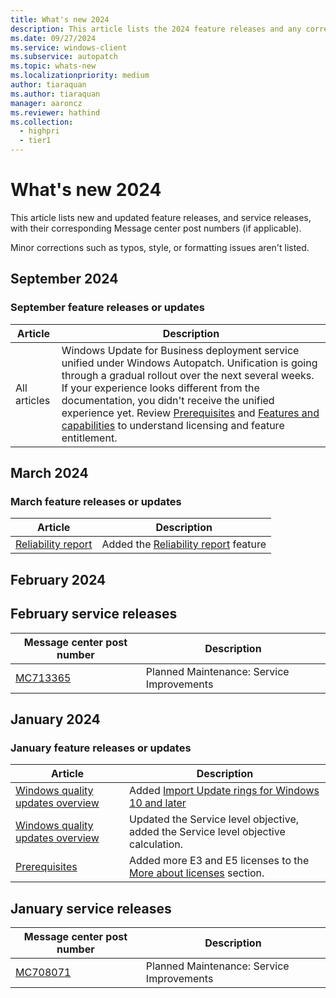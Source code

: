 ```yaml
---
title: What's new 2024
description: This article lists the 2024 feature releases and any corresponding Message center post numbers.
ms.date: 09/27/2024
ms.service: windows-client
ms.subservice: autopatch
ms.topic: whats-new
ms.localizationpriority: medium
author: tiaraquan
ms.author: tiaraquan
manager: aaroncz
ms.reviewer: hathind
ms.collection:
  - highpri
  - tier1
---
```


# What's new 2024

This article lists new and updated feature releases, and service releases, with their corresponding Message center post numbers (if applicable).

Minor corrections such as typos, style, or formatting issues aren't listed.

## September 2024

### September feature releases or updates

| Article | Description |
| ----- | ----- |
| All articles | Windows Update for Business deployment service unified under Windows Autopatch. Unification is going through a gradual rollout over the next several weeks. If your experience looks different from the documentation, you didn't receive the unified experience yet. Review [Prerequisites](../prepare/windows-autopatch-prerequisites.md) and [Features and capabilities](../overview/windows-autopatch-overview.md#features-and-capabilities) to understand licensing and feature entitlement.|

## March 2024

### March feature releases or updates

| Article | Description |
| ----- | ----- |
| [Reliability report](../operate/windows-autopatch-reliability-report.md) | Added the [Reliability report](../operate/windows-autopatch-reliability-report.md) feature |

## February 2024

## February service releases

| Message center post number | Description |
| ----- | ----- |
| [MC713365](https://admin.microsoft.com/adminportal/home#/MessageCenter) | Planned Maintenance: Service Improvements  |

## January 2024

### January feature releases or updates

| Article | Description |
| ----- | ----- |
| [Windows quality updates overview](../operate/windows-autopatch-groups-windows-quality-update-overview.md) | Added [Import Update rings for Windows 10 and later](../operate/windows-autopatch-groups-windows-quality-update-overview.md#import-update-rings-for-windows-10-and-later) |
| [Windows quality updates overview](../operate/windows-autopatch-groups-windows-quality-update-overview.md#service-level-objective) | Updated the Service level objective, added the Service level objective calculation. |
| [Prerequisites](../prepare/windows-autopatch-prerequisites.md#more-about-licenses) | Added more E3 and E5 licenses to the [More about licenses](../prepare/windows-autopatch-prerequisites.md#more-about-licenses) section. |

## January service releases

| Message center post number | Description |
| ----- | ----- |
| [MC708071](https://admin.microsoft.com/adminportal/home#/MessageCenter) | Planned Maintenance: Service Improvements  |

